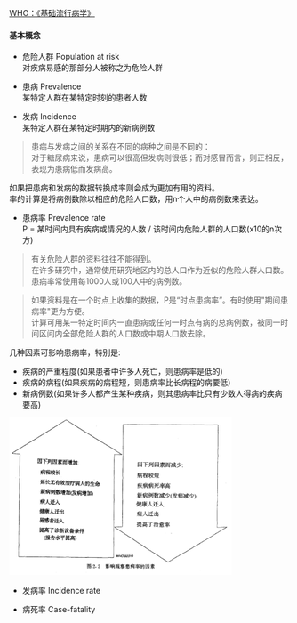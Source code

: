 [WHO：《基础流行病学》](https://apps.who.int/iris/bitstream/handle/10665/1624/7117023244_CHI.pdf?sequence=1&isAllowed=y)

#### 基本概念
- 危险人群 Population at risk  
对疾病易感的那部分人被称之为危险人群

- 患病 Prevalence  
某特定人群在某特定时刻的患者人数

- 发病 Incidence  
某特定人群在某特定时期内的新病例数

> 患病与发病之间的关系在不同的病种之间是不同的：  
> 对于糖尿病来说，患病可以很高但发病则很低；而对感冒而言，则正相反，表现为患病低而发病高。

如果把患病和发病的数据转换成率则会成为更加有用的资料。  
率的计算是将病例数除以相应的危险人口数，用n个人中的病例数来表达。

- 患病率 Prevalence rate  
P = 某时间内具有疾病或情况的人数 / 该时间内危险人群的人口数(x10的n次方)

> 有关危险人群的资料往往不能得到。  
> 在许多研究中，通常使用研究地区内的总人口作为近似的危险人群人口数。  
> 患病率常使用每1000人或100人中的病例数。

> 如果资料是在一个时点上收集的数据，P是“时点患病率”。有时使用"期间患病率"更为方便。  
> 计算可用某一特定时间内一直患病或任何一时点有病的总病例数，被同一时间区间内全部危险人群的人口数或中期人口数去除。

几种因素可影响患病率，特别是:
- 疾病的严重程度(如果患者中许多人死亡，则患病率是低的)
- 疾病的病程(如果疾病的病程短，则患病率比长病程的病要低) 
- 新病例数(如果许多人都产生某种疾病，则其患病率比只有少数人得病的疾病要高)

<img src="2019-nCoV-prevalence.png" width="400">

- 发病率 Incidence rate


- 病死率 Case-fatality


